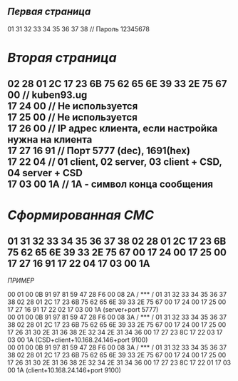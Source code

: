 _Первая страница_
----------------------------------
01 31 32 33 34 35 36 37 38   // Пароль 12345678<br>
 
_Вторая страница_
==================================
02 28 01 2C 
17 23     6B 75 62 65 6E 39 33 2E 75 67 00  // kuben93.ug <br>
17 24     00                                // Не используется<br>
17 25     00                                // Не используется<br>
17 26     00                                // IP адрес клиента, если настройка нужна на клиента<br>
17 27     16 91                             // Порт 5777 (dec), 1691(hex)<br>
17 22     04                                // 01 client, 02 server, 03 client + CSD, 04 server + CSD  <br>
17 03     00 1A                             // 1A - символ конца сообщения
---------------------------------------
_Сформированная СМС_
==================================
01 31 32 33 34 35 36 37 38 02 28 01 2C 17 23 6B 75 62 65 6E 39 33 2E 75 67 00 17 24 00 17 25 00 17 27 16 91 17 22 04 17 03 00 1A
------------------------------------------------------------------------------------------
_ПРИМЕР_<br>

00 01 00 0B 91 97 81 59 47 28 F6 00 08 2A / *** / 01 31 32 33 34 35 36 37 38 02 28 01 2C 17 23 6B 75 62 65 6E 39 33 2E 75 67 00 17 24 00 17 25 00 17 27 16 91 17 22 02 17 03 00 1A (server+port 5777)<br>
00 01 00 0B 91 97 81 59 47 28 F6 00 08 3A / *** / 01 31 32 33 34 35 36 37 38 02 28 01 2C 17 23 6B 75 62 65 6E 39 33 2E 75 67 00 17 24 00 17 25 00 17 26 31 30 2E 31 36 38 2E 32 34 2E 31 34 36 00 17 27 23 8C 17 22 03 17 03 00 1A (CSD+client+10.168.24.146+port 9100)<br>
00 01 00 0B 91 97 81 59 47 28 F6 00 08 3A / *** / 01 31 32 33 34 35 36 37 38 02 28 01 2C 17 23 6B 75 62 65 6E 39 33 2E 75 67 00 17 24 00 17 25 00 17 26 31 30 2E 31 36 38 2E 32 34 2E 31 34 36 00 17 27 23 8C 17 22 01 17 03 00 1A (client+10.168.24.146+port 9100)<br>
